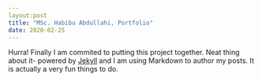 ```yaml
---
layout:post
title: "MSc. Habibu Abdullahi, Portfolio"
date: 2020-02-25
---
```

Hurra! Finally I am commited to putting this project together. Neat thing
about it- powered by [Jekyll](http://jekyll.com) and I am using Markdown to author my posts.
It is actually a very fun things to do.
